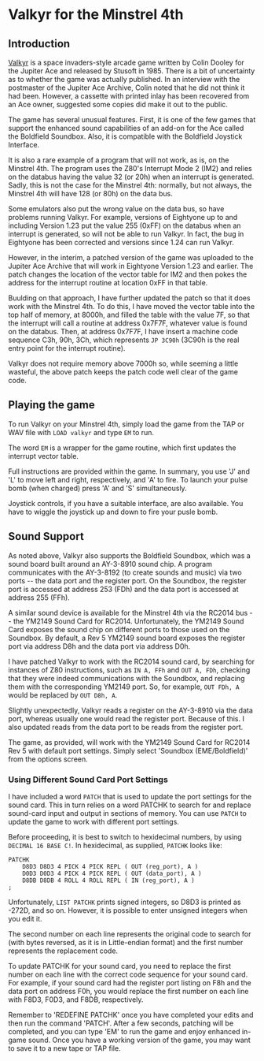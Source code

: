 # Valkyr for the Minstrel 4th

## Introduction

[Valkyr](http://www.jupiter-ace.co.uk/sw_Valkyr.html) is a space invaders-style arcade game written by Colin Dooley for the Jupiter Ace and released by Stusoft in 1985. There is a bit of uncertainty as to whether the game was actually published. In an interview with the postmaster of the Jupiter Ace Archive, Colin noted that he did not think it had been. However, a cassette with printed inlay has been recovered from an Ace owner, suggested some copies did make it out to the public.

The game has several unusual features. First, it is one of the few games that support the enhanced sound capabilities of an add-on for the Ace called the Boldfield Soundbox. Also, it is compatible with the Boldfield Joystick Interface.

It is also a rare example of a program that will not work, as is, on the Minstrel 4th. The program uses the Z80's Interrupt Mode 2 (IM2) and relies on the databus having the value 32 (or 20h) when an interrupt is generated. Sadly, this is not the case for the Minstrel 4th: normally, but not always, the Minstrel 4th will have 128 (or 80h) on the data bus.

Some emulators also put the wrong value on the data bus, so have problems running Valkyr. For example, versions of Eightyone up to and including Version 1.23 put the value 255 (0xFF) on the databus when an interrupt is generated, so will not be able to run Valkyr. In fact, the bug in Eightyone has been corrected and versions since 1.24 can run Valkyr.

However, in the interim, a patched version of the game was uploaded to the Jupiter Ace Archive that will work in Eightyone Version 1.23 and earlier. The patch changes the location of the vector table for IM2 and then pokes the address for the interrupt routine at location 0xFF in that table.

Buulding on that approach, I have further updated the patch so that it does work with the Minstrel 4th. To do this, I have moved the vector table into the top half of memory, at 8000h, and filled the table with the value 7F, so that the interrupt will call a routine at address 0x7F7F, whatever value is found on the databus. Then, at address 0x7F7F, I have insert a machine code sequence C3h, 90h, 3Ch, which represents `JP 3C90h` (3C90h is the real entry point for the interrupt routine).

Valkyr does not require memory above 7000h so, while seeming a little wasteful, the above patch keeps the patch code well clear of the game code.

## Playing the game

To run Valkyr on your Minstrel 4th, simply load the game from the TAP or WAV file with `LOAD valkyr` and type `EM` to run.

The word `EM` is a wrapper for the game routine, which first updates the interrupt vector table.

Full instructions are provided within the game. In summary, you use 'J' and 'L' to move left and right, respectively, and 'A' to fire. To launch your pulse bomb (when charged) press 'A' and 'S' simultaneously.

Joystick controls, if you have a suitable interface, are also available. You have to wiggle the joystick up and down to fire your pusle bomb.

## Sound Support

As noted above, Valkyr also supports the Boldfield Soundbox, which was a sound board built around an AY-3-8910 sound chip. A program communicates with the AY-3-8192 (to create sounds and music) via two ports -- the data port and the register port. On the Soundbox, the register port is accessed at address 253 (FDh) and the data port is accessed at address 255 (FFh). 

A similar sound device is available for the Minstrel 4th via the RC2014 bus -- the YM2149 Sound Card for RC2014. Unfortunately, the YM2149 Sound Card exposes the sound chip on different ports to those used on the Soundbox. By default, a Rev 5 YM2149 sound board exposes the register port via address D8h and the data port via address D0h.

I have patched Valkyr to work with the RC2014 sound card, by searching for instances of Z80 instructions, such as `IN A, FFh` and `OUT A, FDh`, checking that they were indeed communications with the Soundbox, and replacing them with the corresponding YM2149 port. So, for example, `OUT FDh, A` would be replaced by `OUT D8h, A`.

Slightly unexpectedly, Valkyr reads a register on the AY-3-8910 via the data port, whereas usually one would read the register port. Because of this. I also updated reads from the data port to be reads from the register port.

The game, as provided, will work with the YM2149 Sound Card for RC2014 Rev 5 with default port settings. Simply select 'Soundbox (EME/Boldfield)' from the options screen.

### Using Different Sound Card Port Settings

I have included a word `PATCH` that is used to update the port settings for the sound card. This in turn relies on a word PATCHK to search for and replace sound-card input and output in sections of memory. You can use `PATCH` to update the game to work with different port settings.

Before proceeding, it is best to switch to hexidecimal numbers, by using `DECIMAL 16 BASE C!`. In hexidecimal, as supplied, `PATCHK` looks like:

```
PATCHK
    D8D3 D8D3 4 PICK 4 PICK REPL ( OUT (reg_port), A )
    D0D3 D0D3 4 PICK 4 PICK REPL ( OUT (data_port), A )
    D8DB D8DB 4 ROLL 4 ROLL REPL ( IN (reg_port), A )
;
```

Unfortunately, `LIST PATCHK` prints signed integers, so D8D3 is printed as -272D, and so on. However, it is possible to enter unsigned integers when you edit it.

The second number on each line represents the original code to search for (with bytes reversed, as it is in Little-endian format) and the first number represents the replacement code.

To update PATCHK for your sound card, you need to replace the first number on each line with the correct code sequence for your sound card. For example, if your sound card had the register port listing on F8h and the data port on address F0h, you would replace the first number on each line with F8D3, F0D3, and F8DB, respectively.

Remember to 'REDEFINE PATCHK' once you have completed your edits and then run the command 'PATCH'. After a few seconds, patching will be completed, and you can type 'EM' to run the game and enjoy enhanced in-game sound. Once you have a working version of the game, you may want to save it to a new tape or TAP file.
